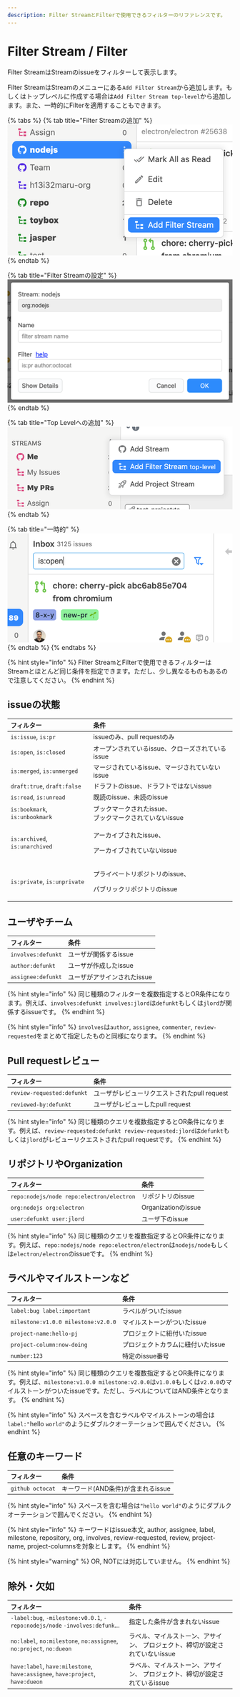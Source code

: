 ```yaml
---
description: Filter StreamとFilterで使用できるフィルターのリファレンスです。
---
```


# Filter Stream / Filter

Filter StreamはStreamのissueをフィルターして表示します。

Filter StreamはStreamのメニューにある`Add Filter Stream`から追加します。もしくはトップレベルに作成する場合は`Add Filter Stream top-level`から追加します。また、一時的にFilterを適用することもできます。

{% tabs %}
{% tab title="Filter Streamの追加" %}
![](../.gitbook/assets/10_filter_stream1.png)
{% endtab %}

{% tab title="Filter Streamの設定" %}
![](../.gitbook/assets/10_filter_stream2.png)
{% endtab %}

{% tab title="Top Levelへの追加" %}
![](../.gitbook/assets/10_filter_stream3.png)
{% endtab %}

{% tab title="一時的" %}
![](../.gitbook/assets/10_filter_stream4.png)
{% endtab %}
{% endtabs %}

{% hint style="info" %}
Filter StreamとFilterで使用できるフィルターはStreamとほとんど同じ条件を指定できます。ただし、少し異なるものもあるので注意してください。
{% endhint %}

## issueの状態 <a id="is-filter"></a>

<table>
  <thead>
    <tr>
      <th style="text-align:left">&#x30D5;&#x30A3;&#x30EB;&#x30BF;&#x30FC;</th>
      <th style="text-align:left">&#x6761;&#x4EF6;</th>
    </tr>
  </thead>
  <tbody>
    <tr>
      <td style="text-align:left"><code>is:issue</code>, <code>is:pr</code>
      </td>
      <td style="text-align:left">issue&#x306E;&#x307F;&#x3001;pull request&#x306E;&#x307F;</td>
    </tr>
    <tr>
      <td style="text-align:left"><code>is:open</code>, <code>is:closed</code>
      </td>
      <td style="text-align:left">&#x30AA;&#x30FC;&#x30D7;&#x30F3;&#x3055;&#x308C;&#x3066;&#x3044;&#x308B;issue&#x3001;&#x30AF;&#x30ED;&#x30FC;&#x30BA;&#x3055;&#x308C;&#x3066;&#x3044;&#x308B;issue</td>
    </tr>
    <tr>
      <td style="text-align:left"><code>is:merged</code>, <code>is:unmerged</code>
      </td>
      <td style="text-align:left">&#x30DE;&#x30FC;&#x30B8;&#x3055;&#x308C;&#x3066;&#x3044;&#x308B;issue&#x3001;&#x30DE;&#x30FC;&#x30B8;&#x3055;&#x308C;&#x3066;&#x3044;&#x306A;&#x3044;issue</td>
    </tr>
    <tr>
      <td style="text-align:left"><code>draft:true</code>, <code>draft:false</code>
      </td>
      <td style="text-align:left">&#x30C9;&#x30E9;&#x30D5;&#x30C8;&#x306E;issue&#x3001;&#x30C9;&#x30E9;&#x30D5;&#x30C8;&#x3067;&#x306F;&#x306A;&#x3044;issue&#x200C;</td>
    </tr>
    <tr>
      <td style="text-align:left"><code>is:read</code>, <code>is:unread</code>
      </td>
      <td style="text-align:left">&#x65E2;&#x8AAD;&#x306E;issue&#x3001;&#x672A;&#x8AAD;&#x306E;issue</td>
    </tr>
    <tr>
      <td style="text-align:left"><code>is:bookmark</code>, <code>is:unbookmark</code>
      </td>
      <td style="text-align:left">&#x30D6;&#x30C3;&#x30AF;&#x30DE;&#x30FC;&#x30AF;&#x3055;&#x308C;&#x305F;issue&#x3001;
        <br
        />&#x30D6;&#x30C3;&#x30AF;&#x30DE;&#x30FC;&#x30AF;&#x3055;&#x308C;&#x3066;&#x3044;&#x306A;&#x3044;issue</td>
    </tr>
    <tr>
      <td style="text-align:left"><code>is:archived</code>, <code>is:unarchived</code>
      </td>
      <td style="text-align:left">
        <p>&#x30A2;&#x30FC;&#x30AB;&#x30A4;&#x30D6;&#x3055;&#x308C;&#x305F;issue&#x3001;</p>
        <p>&#x30A2;&#x30FC;&#x30AB;&#x30A4;&#x30D6;&#x3055;&#x308C;&#x3066;&#x3044;&#x306A;&#x3044;issue</p>
      </td>
    </tr>
    <tr>
      <td style="text-align:left"><code>is:private</code>, <code>is:unprivate</code>
      </td>
      <td style="text-align:left">
        <p>&#x30D7;&#x30E9;&#x30A4;&#x30D9;&#x30FC;&#x30C8;&#x30EA;&#x30DD;&#x30B8;&#x30C8;&#x30EA;&#x306E;issue&#x3001;</p>
        <p>&#x30D1;&#x30D6;&#x30EA;&#x30C3;&#x30AF;&#x30EA;&#x30DD;&#x30B8;&#x30C8;&#x30EA;&#x306E;issue</p>
      </td>
    </tr>
  </tbody>
</table>

## ユーザやチーム <a id="involves-filter"></a>

| フィルター | 条件 |
| :--- | :--- |
| `involves:defunkt` | ユーザが関係するissue |
| `author:defunkt` | ユーザが作成したissue |
| `assignee:defunkt` | ユーザがアサインされたissue |

{% hint style="info" %}
同じ種類のフィルターを複数指定するとOR条件になります。例えば、`involves:defunkt involves:jlord`は`defunkt`もしくは`jlord`が関係するissueです。
{% endhint %}

{% hint style="info" %}
`involves`は`author`, `assignee`, `commenter`, `review-requested`をまとめて指定したものと同様になります。‌
{% endhint %}

## Pull requestレビュー <a id="review-filter"></a>

| フィルター | 条件 |
| :--- | :--- |
| `review-requested:defunkt` | ユーザがレビューリクエストされたpull request |
| `reviewed-by:defunkt` | ユーザがレビューしたpull request |

{% hint style="info" %}
同じ種類のクエリを複数指定するとOR条件になります。例えば、‌`review-requested:defunkt review-requested:jlord`は`defunkt`もしくは`jlord`がレビューリクエストされたpull requestです。
{% endhint %}

## リポジトリやOrganization <a id="repo-filter"></a>

| フィルター | 条件 |
| :--- | :--- |
| `repo:nodejs/node repo:electron/electron` | リポジトリのissue |
| `org:nodejs org:electron` | Organizationのissue |
| `user:defunkt user:jlord` | ユーザ下のissue |

{% hint style="info" %}
同じ種類のクエリを複数指定するとOR条件になります。‌例えば、`repo:nodejs/node repo:electron/electron`は`nodejs/node`もしくは`electron/electron`のissueです。
{% endhint %}

## ラベルやマイルストーンなど <a id="label-filter"></a>

| フィルター | 条件 |
| :--- | :--- |
| `label:bug label:important` | ラベルがついたissue |
| `milestone:v1.0.0 milestone:v2.0.0` | マイルストーンがついたissue |
| `project-name:hello-pj` | プロジェクトに紐付いたissue |
| `project-column:now-doing` | プロジェクトカラムに紐付いたissue |
| `number:123` | 特定のissue番号 |

{% hint style="info" %}
同じ種類のクエリを複数指定するとOR条件になります。例えば、`milestone:v1.0.0 milestone:v2.0.0`は`v1.0.0`もしくは`v2.0.0`のマイルストーンがついたissueです。ただし、ラベルについてはAND条件となります。
{% endhint %}

{% hint style="info" %}
スペースを含むラベルやマイルストーンの場合は`label:"`hello `world"`のようにダブルクオーテーションで囲んでください。‌
{% endhint %}

## 任意のキーワード <a id="keyword-filter"></a>

| フィルター | 条件 |
| :--- | :--- |
| `github octocat` | キーワード\(AND条件\)が含まれるissue |

{% hint style="info" %}
スペースを含む場合は`"hello world"`のようにダブルクオーテーションで囲んでください。
{% endhint %}

{% hint style="info" %}
キーワードはissue本文, author, assignee, label, milestone, repository, org, involves, review-requested, review, project-name, project-columnsを対象とします。
{% endhint %}

{% hint style="warning" %}
OR, NOTには対応していません。
{% endhint %}

## 除外・欠如 <a id="exclude-filter"></a>

| フィルター | 条件 |
| :--- | :--- |
| `-label:bug`, `-milestone:v0.0.1`, `-repo:nodejs/node` `-involves:defunk`... | 指定した条件が含まれないissue |
| `no:label`, `no:milestone`, `no:assignee`, `no:project`, `no:dueon` | ラベル、マイルストーン、アサイン、 プロジェクト、締切が設定されていないissue |
| `have:label`, `have:milestone`, `have:assignee`, `have:project`, `have:dueon` | ラベル、マイルストーン、アサイン、 プロジェクト、締切が設定されているissue |

